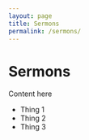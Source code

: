 ```yaml
---
layout: page
title: Sermons
permalink: /sermons/
---
```


# Sermons

Content here

- Thing 1
- Thing 2
- Thing 3

